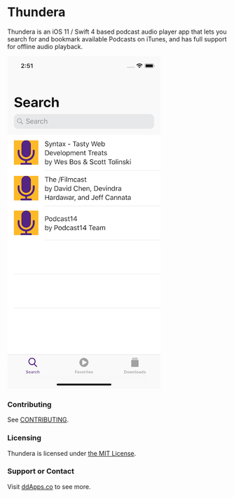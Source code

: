 # Thundera
Thundera is an iOS 11 / Swift 4 based podcast audio player app that lets you search for and bookmark available Podcasts on iTunes, and has full support for offline audio playback.

![](art/screenshot/thundera-02.png?raw=true)

### Contributing
See [CONTRIBUTING](CONTRIBUTING.md).

### Licensing
Thundera is licensed under [the MIT License](LICENSE).

### Support or Contact
Visit [ddApps.co](http://ddapps.co) to see more.
